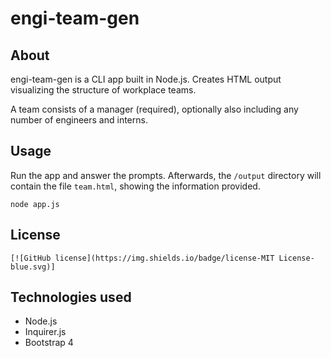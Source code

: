 # engi-team-gen

## About
engi-team-gen is a CLI app built in Node.js. Creates HTML output visualizing the structure of workplace teams.

A team consists of a manager (required), optionally also including any number of engineers and interns.

## Usage
Run the app and answer the prompts. Afterwards, the `/output` directory will contain the file `team.html`, showing the information provided.

`node app.js`

## License
`[![GitHub license](https://img.shields.io/badge/license-MIT License-blue.svg)]`

## Technologies used
* Node.js
* Inquirer.js
* Bootstrap 4
